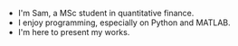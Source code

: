 - I'm Sam, a MSc student in quantitative finance.
- I enjoy programming, especially on Python and MATLAB.
- I'm here to present my works.

<!---
saam41/saam41 is a ✨ special ✨ repository because its `README.md` (this file) appears on your GitHub profile.
You can click the Preview link to take a look at your changes.
--->
